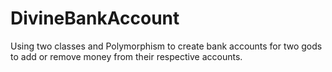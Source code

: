 # DivineBankAccount
Using two classes and Polymorphism to create bank accounts for two gods to add or remove money from their respective accounts.
